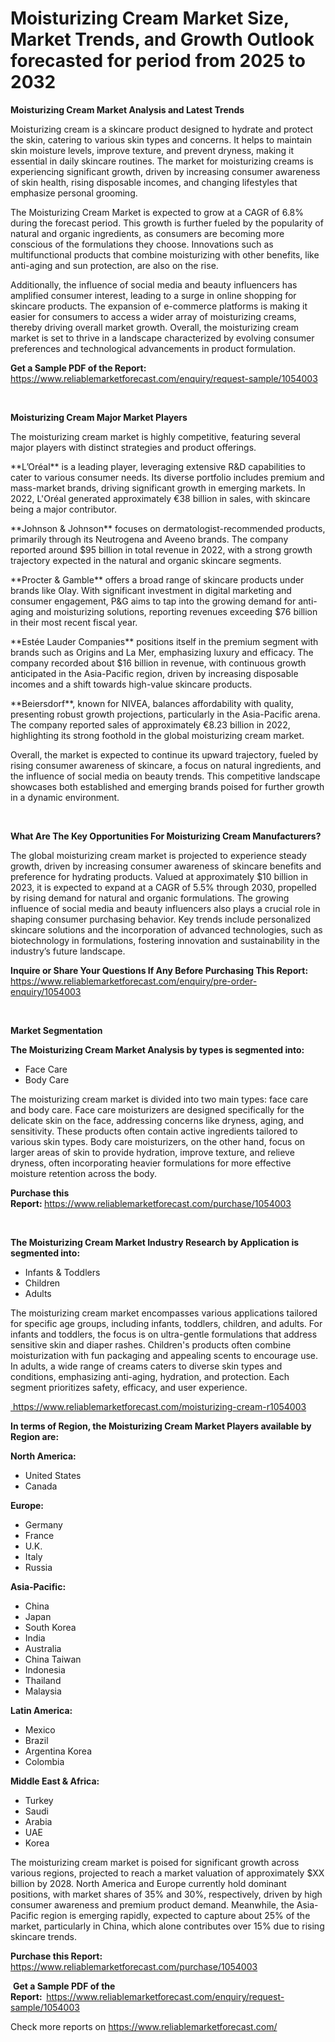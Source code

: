 <p><h1>Moisturizing Cream Market Size, Market Trends, and Growth Outlook forecasted for period from 2025 to 2032</h1></p><p><strong>Moisturizing Cream Market Analysis and Latest Trends</strong></p>
<p><p>Moisturizing cream is a skincare product designed to hydrate and protect the skin, catering to various skin types and concerns. It helps to maintain skin moisture levels, improve texture, and prevent dryness, making it essential in daily skincare routines. The market for moisturizing creams is experiencing significant growth, driven by increasing consumer awareness of skin health, rising disposable incomes, and changing lifestyles that emphasize personal grooming.</p><p>The Moisturizing Cream Market is expected to grow at a CAGR of 6.8% during the forecast period. This growth is further fueled by the popularity of natural and organic ingredients, as consumers are becoming more conscious of the formulations they choose. Innovations such as multifunctional products that combine moisturizing with other benefits, like anti-aging and sun protection, are also on the rise. </p><p>Additionally, the influence of social media and beauty influencers has amplified consumer interest, leading to a surge in online shopping for skincare products. The expansion of e-commerce platforms is making it easier for consumers to access a wider array of moisturizing creams, thereby driving overall market growth. Overall, the moisturizing cream market is set to thrive in a landscape characterized by evolving consumer preferences and technological advancements in product formulation.</p></p>
<p><strong>Get a Sample PDF of the Report:&nbsp;</strong> <a href="https://www.reliablemarketforecast.com/enquiry/request-sample/1054003?utm_campaign=2273&utm_medium=2&utm_source=Github&utm_content=ia&utm_term=05022025&utm_id=moisturizing-cream">https://www.reliablemarketforecast.com/enquiry/request-sample/1054003</a></p>
<p>&nbsp;</p>
<p><strong>Moisturizing Cream Major Market Players</strong></p>
<p><p>The moisturizing cream market is highly competitive, featuring several major players with distinct strategies and product offerings. </p><p>**L’Oréal** is a leading player, leveraging extensive R&D capabilities to cater to various consumer needs. Its diverse portfolio includes premium and mass-market brands, driving significant growth in emerging markets. In 2022, L'Oréal generated approximately €38 billion in sales, with skincare being a major contributor.</p><p>**Johnson & Johnson** focuses on dermatologist-recommended products, primarily through its Neutrogena and Aveeno brands. The company reported around $95 billion in total revenue in 2022, with a strong growth trajectory expected in the natural and organic skincare segments.</p><p>**Procter & Gamble** offers a broad range of skincare products under brands like Olay. With significant investment in digital marketing and consumer engagement, P&G aims to tap into the growing demand for anti-aging and moisturizing solutions, reporting revenues exceeding $76 billion in their most recent fiscal year.</p><p>**Estée Lauder Companies** positions itself in the premium segment with brands such as Origins and La Mer, emphasizing luxury and efficacy. The company recorded about $16 billion in revenue, with continuous growth anticipated in the Asia-Pacific region, driven by increasing disposable incomes and a shift towards high-value skincare products.</p><p>**Beiersdorf**, known for NIVEA, balances affordability with quality, presenting robust growth projections, particularly in the Asia-Pacific arena. The company reported sales of approximately €8.23 billion in 2022, highlighting its strong foothold in the global moisturizing cream market.</p><p>Overall, the market is expected to continue its upward trajectory, fueled by rising consumer awareness of skincare, a focus on natural ingredients, and the influence of social media on beauty trends. This competitive landscape showcases both established and emerging brands poised for further growth in a dynamic environment.</p></p>
<p>&nbsp;</p>
<p><strong>What Are The Key Opportunities For Moisturizing Cream Manufacturers?</strong></p>
<p><p>The global moisturizing cream market is projected to experience steady growth, driven by increasing consumer awareness of skincare benefits and preference for hydrating products. Valued at approximately $10 billion in 2023, it is expected to expand at a CAGR of 5.5% through 2030, propelled by rising demand for natural and organic formulations. The growing influence of social media and beauty influencers also plays a crucial role in shaping consumer purchasing behavior. Key trends include personalized skincare solutions and the incorporation of advanced technologies, such as biotechnology in formulations, fostering innovation and sustainability in the industry’s future landscape.</p></p>
<p><strong>Inquire or Share Your Questions If Any Before Purchasing This Report:</strong> <a href="https://www.reliablemarketforecast.com/enquiry/pre-order-enquiry/1054003?utm_campaign=2273&utm_medium=2&utm_source=Github&utm_content=ia&utm_term=05022025&utm_id=moisturizing-cream">https://www.reliablemarketforecast.com/enquiry/pre-order-enquiry/1054003</a></p>
<p>&nbsp;</p>
<p><strong>Market Segmentation</strong></p>
<p><strong>The Moisturizing Cream Market Analysis by types is segmented into:</strong></p>
<p><ul><li>Face Care</li><li>Body Care</li></ul></p>
<p><p>The moisturizing cream market is divided into two main types: face care and body care. Face care moisturizers are designed specifically for the delicate skin on the face, addressing concerns like dryness, aging, and sensitivity. These products often contain active ingredients tailored to various skin types. Body care moisturizers, on the other hand, focus on larger areas of skin to provide hydration, improve texture, and relieve dryness, often incorporating heavier formulations for more effective moisture retention across the body.</p></p>
<p><strong>Purchase this Report:&nbsp;</strong><a href="https://www.reliablemarketforecast.com/purchase/1054003?utm_campaign=2273&utm_medium=2&utm_source=Github&utm_content=ia&utm_term=05022025&utm_id=moisturizing-cream">https://www.reliablemarketforecast.com/purchase/1054003</a></p>
<p>&nbsp;</p>
<p><strong>The Moisturizing Cream Market Industry Research by Application is segmented into:</strong></p>
<p><ul><li>Infants & Toddlers</li><li>Children</li><li>Adults</li></ul></p>
<p><p>The moisturizing cream market encompasses various applications tailored for specific age groups, including infants, toddlers, children, and adults. For infants and toddlers, the focus is on ultra-gentle formulations that address sensitive skin and diaper rashes. Children's products often combine moisturization with fun packaging and appealing scents to encourage use. In adults, a wide range of creams caters to diverse skin types and conditions, emphasizing anti-aging, hydration, and protection. Each segment prioritizes safety, efficacy, and user experience.</p></p>
<p><a href="https://www.reliablemarketforecast.com/moisturizing-cream-r1054003?utm_campaign=2273&utm_medium=2&utm_source=Github&utm_content=ia&utm_term=05022025&utm_id=moisturizing-cream">&nbsp;https://www.reliablemarketforecast.com/moisturizing-cream-r1054003</a></p>
<p><strong>In terms of Region, the Moisturizing Cream Market Players available by Region are:</strong></p>
<p>
    <p> <strong> North America: </strong>
        <ul>
            <li>United States</li>
            <li>Canada</li>
        </ul>
        </p> 
    <p> <strong> Europe: </strong>
        <ul>
            <li>Germany</li>
            <li>France</li>
            <li>U.K.</li>
            <li>Italy</li>
            <li>Russia</li>
        </ul>
        </p> 
    <p> <strong> Asia-Pacific: </strong>
        <ul>
            <li>China</li>
            <li>Japan</li>
            <li>South Korea</li>
            <li>India</li>
            <li>Australia</li>
            <li>China Taiwan</li>
            <li>Indonesia</li>
            <li>Thailand</li>
            <li>Malaysia</li>
        </ul>
        </p> 
    <p> <strong> Latin America: </strong>
        <ul>
            <li>Mexico</li>
            <li>Brazil</li>
            <li>Argentina Korea</li>
            <li>Colombia</li>
        </ul>
        </p> 
    <p> <strong> Middle East & Africa: </strong>
        <ul>
            <li>Turkey</li>
            <li>Saudi</li>
            <li>Arabia</li>
            <li>UAE</li>
            <li>Korea</li>
        </ul>
    </p>
    </p>
<p><p>The moisturizing cream market is poised for significant growth across various regions, projected to reach a market valuation of approximately $XX billion by 2028. North America and Europe currently hold dominant positions, with market shares of 35% and 30%, respectively, driven by high consumer awareness and premium product demand. Meanwhile, the Asia-Pacific region is emerging rapidly, expected to capture about 25% of the market, particularly in China, which alone contributes over 15% due to rising skincare trends.</p></p>
<p><strong>Purchase this Report: </strong><a href="https://www.reliablemarketforecast.com/purchase/1054003?utm_campaign=2273&utm_medium=2&utm_source=Github&utm_content=ia&utm_term=05022025&utm_id=moisturizing-cream">https://www.reliablemarketforecast.com/purchase/1054003</a></p>
<p>&nbsp;<strong>Get a Sample PDF of the Report:&nbsp;&nbsp;</strong><a href="https://www.reliablemarketforecast.com/enquiry/request-sample/1054003?utm_campaign=2273&utm_medium=2&utm_source=Github&utm_content=ia&utm_term=05022025&utm_id=moisturizing-cream">https://www.reliablemarketforecast.com/enquiry/request-sample/1054003</a></p>
<p><strong></strong></p>
<p>Check more reports on <a href="https://www.reliablemarketforecast.com/?utm_campaign=2273&utm_medium=2&utm_source=Github&utm_content=ia&utm_term=05022025&utm_id=moisturizing-cream">https://www.reliablemarketforecast.com/</a></p>